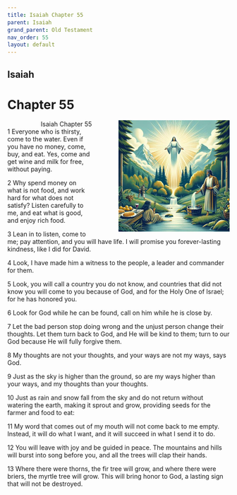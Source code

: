 ```yaml
---
title: Isaiah Chapter 55
parent: Isaiah
grand_parent: Old Testament
nav_order: 55
layout: default
---
```


## Isaiah

# Chapter 55

<div style="clear: both; text-align: right;">
    <div style="max-width: 50%; height: auto; float: right; margin: 0 0 10px 10px; padding-left: 10%;">
        <img src="/assets/Image/Isaiah/500/55.jpg" alt="Isaiah Chapter 55" class="chapter-image">
    </div>
    <figcaption style="font-size: 14px; text-align: right;">Isaiah Chapter 55</figcaption>
</div>
1 Everyone who is thirsty, come to the water. Even if you have no money, come, buy, and eat. Yes, come and get wine and milk for free, without paying.

2 Why spend money on what is not food, and work hard for what does not satisfy? Listen carefully to me, and eat what is good, and enjoy rich food.

3 Lean in to listen, come to me; pay attention, and you will have life. I will promise you forever-lasting kindness, like I did for David.

4 Look, I have made him a witness to the people, a leader and commander for them.

5 Look, you will call a country you do not know, and countries that did not know you will come to you because of God, and for the Holy One of Israel; for he has honored you.

6 Look for God while he can be found, call on him while he is close by.

7 Let the bad person stop doing wrong and the unjust person change their thoughts. Let them turn back to God, and He will be kind to them; turn to our God because He will fully forgive them.

8 My thoughts are not your thoughts, and your ways are not my ways, says God.

9 Just as the sky is higher than the ground, so are my ways higher than your ways, and my thoughts than your thoughts.

10 Just as rain and snow fall from the sky and do not return without watering the earth, making it sprout and grow, providing seeds for the farmer and food to eat:

11 My word that comes out of my mouth will not come back to me empty. Instead, it will do what I want, and it will succeed in what I send it to do.

12 You will leave with joy and be guided in peace. The mountains and hills will burst into song before you, and all the trees will clap their hands.

13 Where there were thorns, the fir tree will grow, and where there were briers, the myrtle tree will grow. This will bring honor to God, a lasting sign that will not be destroyed.


